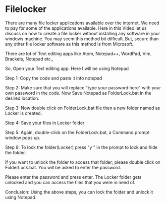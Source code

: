 # Filelocker

There are many file locker applications available over the internet. 
We need to pay for some of the applications available.
 Here in this Video let us discuss on how to create a file locker without installing any software in your windows machine. You may seem this method bit difficult. But, secure than any other file locker software as this method is from Microsoft. 

There are lot of Text editing apps like Atom, Notepad++, WordPad, Vim, Brackets, Notepad etc.,

So, Open your Text editing app. 
Here I will be using Notepad

 
Step 1:
Copy the code and paste it into notepad

Step 2:
Make sure that you will replace "type your password here" with your own password in the code.
Now Save Notepad as FolderLock.bat in the desired location.

Step 3:
Now double click on FolderLock.bat file then a new folder named as Locker is created.

Step 4:
Save your files in Locker folder

Step 5:
Again, double-click on the FolderLock.bat, a Command prompt window pops up.

Step 6:
To lock the folder(Locker) press "y " in the prompt to lock and hide the folder.

If you want to unlock the folder to access that folder; please double click on FolderLock.bat. You will be asked to enter the password.

Please enter the password and press enter.
The Locker folder gets unlocked and you can access the files that you were in need of.

Conclusion:
Using the above steps, you can lock the folder and unlock it using Notepad.
